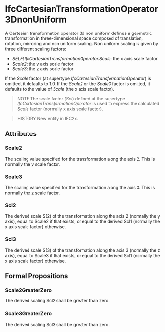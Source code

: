 # IfcCartesianTransformationOperator3DnonUniform

A Cartesian transformation operator 3d non uniform defines a geometric transformation in three-dimensional space composed of translation, rotation, mirroring and non uniform scaling. Non uniform scaling is given by three different scaling factors:

* _SELF\IfcCartesianTransformationOperator.Scale_: the x axis scale factor
* _Scale2_: the y axis scale factor
* _Scale3_: the z axis scale factor
<!-- end of definition -->
If the _Scale_ factor (at supertype _IfcCartesianTransformationOperator_) is omitted, it defaults to 1.0. If the _Scale2_ or the _Scale3_ factor is omitted, it defaults to the value of _Scale_ (the x axis scale factor).

> NOTE The scale factor (_Scl_) defined at the supertype _IfcCartesianTransformationOperator_ is used to express the calculated _Scale_ factor (normally x axis scale factor).

> HISTORY New entity in IFC2x.

## Attributes

### Scale2
The scaling value specified for the transformation along the axis 2. This is normally the y scale factor.

### Scale3
The scaling value specified for the transformation along the axis 3. This is normally the z scale factor.

### Scl2
The derived scale S(2) of the transformation along the axis 2 (normally the y axis), equal to Scale2 if that exists, or equal to the derived Scl1 (normally the x axis scale factor) otherwise.

### Scl3
The derived scale S(3) of the transformation along the axis 3 (normally the z axis), equal to Scale3 if that exists, or equal to the derived Scl1 (normally the x axis scale factor) otherwise.

## Formal Propositions

### Scale2GreaterZero
The derived scaling Scl2 shall be greater than zero.

### Scale3GreaterZero
The derived scaling Scl3 shall be greater than zero.
